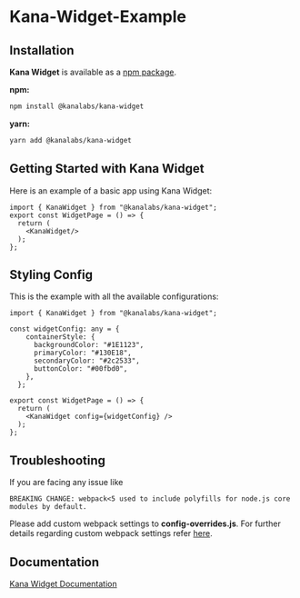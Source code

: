 # Kana-Widget-Example

## Installation

**Kana Widget** is available as a [npm package](https://www.npmjs.com/package/@kanalabs/kana-widget).

**npm:**

```sh
npm install @kanalabs/kana-widget
```

**yarn:**

```sh
yarn add @kanalabs/kana-widget
```

## Getting Started with Kana Widget

Here is an example of a basic app using Kana Widget:

```
import { KanaWidget } from "@kanalabs/kana-widget";
export const WidgetPage = () => {
  return (
    <KanaWidget/>
  );
};
```

## Styling Config

This is the example with all the available configurations:

```
import { KanaWidget } from "@kanalabs/kana-widget";

const widgetConfig: any = {
    containerStyle: {
      backgroundColor: "#1E1123",
      primaryColor: "#130E18",
      secondaryColor: "#2c2533",
      buttonColor: "#00fbd0",
    },
  };

export const WidgetPage = () => {
  return (
    <KanaWidget config={widgetConfig} />
  );
};
```

## Troubleshooting

If you are facing any issue like 

```
BREAKING CHANGE: webpack<5 used to include polyfills for node.js core modules by default.
```

Please add custom webpack settings to **config-overrides.js**. For further details regarding custom webpack settings refer [here](https://www.alchemy.com/blog/how-to-polyfill-node-core-modules-in-webpack-5).


## Documentation

[Kana Widget Documentation](https://docs.kanalabs.io/integrate-kana-widget/kana-widget)
